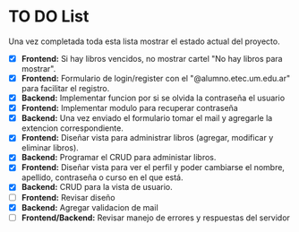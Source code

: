 # TO DO List

Una vez completada toda esta lista mostrar el estado actual del proyecto.

 - [x] **Frontend:** Si hay libros vencidos, no mostrar cartel "No hay libros para mostrar".
 - [x] **Frontend:** Formulario de login/register con el "@alumno.etec.um.edu.ar" para facilitar el registro.
 - [x] **Backend:** Implementar funcion por si se olvida la contraseña el usuario
 - [x] **Frontend:** Implementar modulo para recuperar contraseña
 - [x] **Backend:** Una vez enviado el formulario tomar el mail y agregarle la extencion correspondiente.
 - [x] **Frontend:** Diseñar vista para administrar libros (agregar, modificar y eliminar libros).
 - [x] **Backend:** Programar el CRUD para administar libros.
 - [x] **Frontend:** Diseñar vista para ver el perfil y poder cambiarse el nombre, apellido, contraseña o curso en el que está.
 - [x] **Backend:** CRUD para la vista de usuario.
 - [ ] **Frontend:** Revisar diseño
 - [x] **Backend:** Agregar validacion de mail
 - [ ] **Frontend/Backend:** Revisar manejo de errores y respuestas del servidor